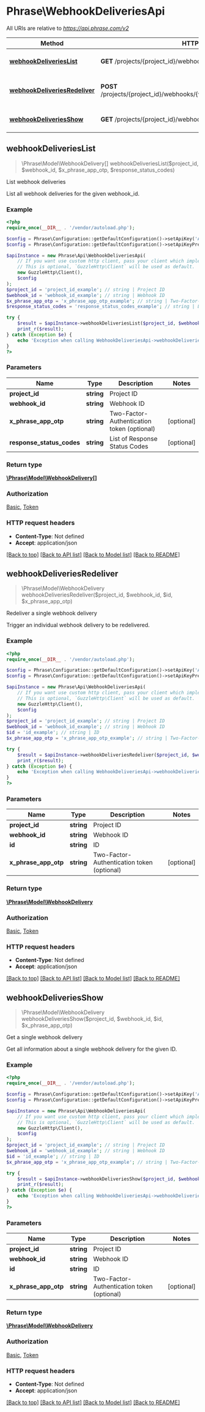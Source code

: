 # Phrase\WebhookDeliveriesApi

All URIs are relative to *https://api.phrase.com/v2*

Method | HTTP request | Description
------------- | ------------- | -------------
[**webhookDeliveriesList**](WebhookDeliveriesApi.md#webhookDeliveriesList) | **GET** /projects/{project_id}/webhooks/{webhook_id}/deliveries | List webhook deliveries
[**webhookDeliveriesRedeliver**](WebhookDeliveriesApi.md#webhookDeliveriesRedeliver) | **POST** /projects/{project_id}/webhooks/{webhook_id}/deliveries/{id}/redeliver | Redeliver a single webhook delivery
[**webhookDeliveriesShow**](WebhookDeliveriesApi.md#webhookDeliveriesShow) | **GET** /projects/{project_id}/webhooks/{webhook_id}/deliveries/{id} | Get a single webhook delivery



## webhookDeliveriesList

> \Phrase\Model\WebhookDelivery[] webhookDeliveriesList($project_id, $webhook_id, $x_phrase_app_otp, $response_status_codes)

List webhook deliveries

List all webhook deliveries for the given webhook_id.

### Example

```php
<?php
require_once(__DIR__ . '/vendor/autoload.php');

$config = Phrase\Configuration::getDefaultConfiguration()->setApiKey('Authorization', 'YOUR_API_KEY');
$config = Phrase\Configuration::getDefaultConfiguration()->setApiKeyPrefix('Authorization', 'token');

$apiInstance = new Phrase\Api\WebhookDeliveriesApi(
    // If you want use custom http client, pass your client which implements `GuzzleHttp\ClientInterface`.
    // This is optional, `GuzzleHttp\Client` will be used as default.
    new GuzzleHttp\Client(),
    $config
);
$project_id = 'project_id_example'; // string | Project ID
$webhook_id = 'webhook_id_example'; // string | Webhook ID
$x_phrase_app_otp = 'x_phrase_app_otp_example'; // string | Two-Factor-Authentication token (optional)
$response_status_codes = 'response_status_codes_example'; // string | List of Response Status Codes

try {
    $result = $apiInstance->webhookDeliveriesList($project_id, $webhook_id, $x_phrase_app_otp, $response_status_codes);
    print_r($result);
} catch (Exception $e) {
    echo 'Exception when calling WebhookDeliveriesApi->webhookDeliveriesList: ', $e->getMessage(), PHP_EOL;
}
?>
```

### Parameters


Name | Type | Description  | Notes
------------- | ------------- | ------------- | -------------
 **project_id** | **string**| Project ID |
 **webhook_id** | **string**| Webhook ID |
 **x_phrase_app_otp** | **string**| Two-Factor-Authentication token (optional) | [optional]
 **response_status_codes** | **string**| List of Response Status Codes | [optional]

### Return type

[**\Phrase\Model\WebhookDelivery[]**](../Model/WebhookDelivery.md)

### Authorization

[Basic](../../README.md#Basic), [Token](../../README.md#Token)

### HTTP request headers

- **Content-Type**: Not defined
- **Accept**: application/json

[[Back to top]](#) [[Back to API list]](../../README.md#documentation-for-api-endpoints)
[[Back to Model list]](../../README.md#documentation-for-models)
[[Back to README]](../../README.md)


## webhookDeliveriesRedeliver

> \Phrase\Model\WebhookDelivery webhookDeliveriesRedeliver($project_id, $webhook_id, $id, $x_phrase_app_otp)

Redeliver a single webhook delivery

Trigger an individual webhook delivery to be redelivered.

### Example

```php
<?php
require_once(__DIR__ . '/vendor/autoload.php');

$config = Phrase\Configuration::getDefaultConfiguration()->setApiKey('Authorization', 'YOUR_API_KEY');
$config = Phrase\Configuration::getDefaultConfiguration()->setApiKeyPrefix('Authorization', 'token');

$apiInstance = new Phrase\Api\WebhookDeliveriesApi(
    // If you want use custom http client, pass your client which implements `GuzzleHttp\ClientInterface`.
    // This is optional, `GuzzleHttp\Client` will be used as default.
    new GuzzleHttp\Client(),
    $config
);
$project_id = 'project_id_example'; // string | Project ID
$webhook_id = 'webhook_id_example'; // string | Webhook ID
$id = 'id_example'; // string | ID
$x_phrase_app_otp = 'x_phrase_app_otp_example'; // string | Two-Factor-Authentication token (optional)

try {
    $result = $apiInstance->webhookDeliveriesRedeliver($project_id, $webhook_id, $id, $x_phrase_app_otp);
    print_r($result);
} catch (Exception $e) {
    echo 'Exception when calling WebhookDeliveriesApi->webhookDeliveriesRedeliver: ', $e->getMessage(), PHP_EOL;
}
?>
```

### Parameters


Name | Type | Description  | Notes
------------- | ------------- | ------------- | -------------
 **project_id** | **string**| Project ID |
 **webhook_id** | **string**| Webhook ID |
 **id** | **string**| ID |
 **x_phrase_app_otp** | **string**| Two-Factor-Authentication token (optional) | [optional]

### Return type

[**\Phrase\Model\WebhookDelivery**](../Model/WebhookDelivery.md)

### Authorization

[Basic](../../README.md#Basic), [Token](../../README.md#Token)

### HTTP request headers

- **Content-Type**: Not defined
- **Accept**: application/json

[[Back to top]](#) [[Back to API list]](../../README.md#documentation-for-api-endpoints)
[[Back to Model list]](../../README.md#documentation-for-models)
[[Back to README]](../../README.md)


## webhookDeliveriesShow

> \Phrase\Model\WebhookDelivery webhookDeliveriesShow($project_id, $webhook_id, $id, $x_phrase_app_otp)

Get a single webhook delivery

Get all information about a single webhook delivery for the given ID.

### Example

```php
<?php
require_once(__DIR__ . '/vendor/autoload.php');

$config = Phrase\Configuration::getDefaultConfiguration()->setApiKey('Authorization', 'YOUR_API_KEY');
$config = Phrase\Configuration::getDefaultConfiguration()->setApiKeyPrefix('Authorization', 'token');

$apiInstance = new Phrase\Api\WebhookDeliveriesApi(
    // If you want use custom http client, pass your client which implements `GuzzleHttp\ClientInterface`.
    // This is optional, `GuzzleHttp\Client` will be used as default.
    new GuzzleHttp\Client(),
    $config
);
$project_id = 'project_id_example'; // string | Project ID
$webhook_id = 'webhook_id_example'; // string | Webhook ID
$id = 'id_example'; // string | ID
$x_phrase_app_otp = 'x_phrase_app_otp_example'; // string | Two-Factor-Authentication token (optional)

try {
    $result = $apiInstance->webhookDeliveriesShow($project_id, $webhook_id, $id, $x_phrase_app_otp);
    print_r($result);
} catch (Exception $e) {
    echo 'Exception when calling WebhookDeliveriesApi->webhookDeliveriesShow: ', $e->getMessage(), PHP_EOL;
}
?>
```

### Parameters


Name | Type | Description  | Notes
------------- | ------------- | ------------- | -------------
 **project_id** | **string**| Project ID |
 **webhook_id** | **string**| Webhook ID |
 **id** | **string**| ID |
 **x_phrase_app_otp** | **string**| Two-Factor-Authentication token (optional) | [optional]

### Return type

[**\Phrase\Model\WebhookDelivery**](../Model/WebhookDelivery.md)

### Authorization

[Basic](../../README.md#Basic), [Token](../../README.md#Token)

### HTTP request headers

- **Content-Type**: Not defined
- **Accept**: application/json

[[Back to top]](#) [[Back to API list]](../../README.md#documentation-for-api-endpoints)
[[Back to Model list]](../../README.md#documentation-for-models)
[[Back to README]](../../README.md)

